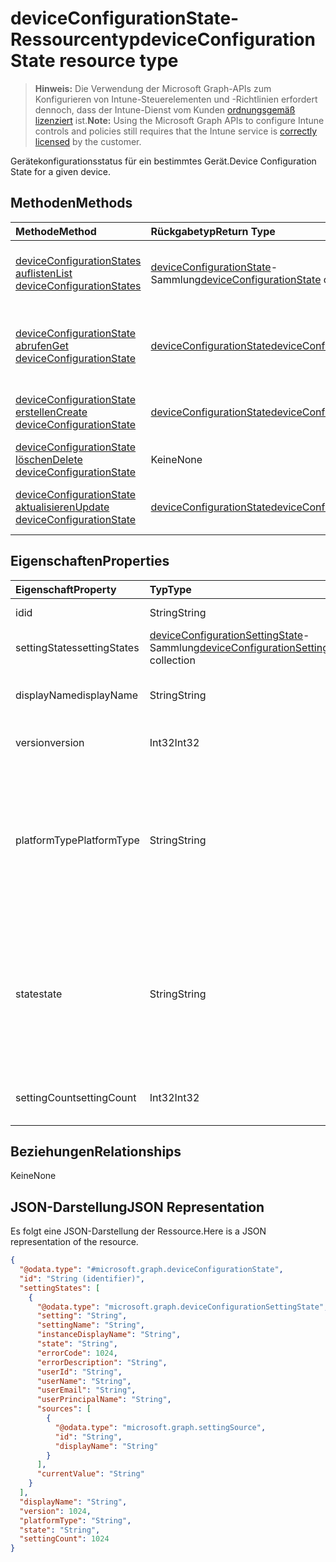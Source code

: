 # <a name="deviceconfigurationstate-resource-type"></a><span data-ttu-id="e092c-101">deviceConfigurationState-Ressourcentyp</span><span class="sxs-lookup"><span data-stu-id="e092c-101">deviceConfigurationState resource type</span></span>

> <span data-ttu-id="e092c-102">**Hinweis:** Die Verwendung der Microsoft Graph-APIs zum Konfigurieren von Intune-Steuerelementen und -Richtlinien erfordert dennoch, dass der Intune-Dienst vom Kunden [ordnungsgemäß lizenziert](https://go.microsoft.com/fwlink/?linkid=839381) ist.</span><span class="sxs-lookup"><span data-stu-id="e092c-102">**Note:** Using the Microsoft Graph APIs to configure Intune controls and policies still requires that the Intune service is [correctly licensed](https://go.microsoft.com/fwlink/?linkid=839381) by the customer.</span></span>

<span data-ttu-id="e092c-103">Gerätekonfigurationsstatus für ein bestimmtes Gerät.</span><span class="sxs-lookup"><span data-stu-id="e092c-103">Device Configuration State for a given device.</span></span>
## <a name="methods"></a><span data-ttu-id="e092c-104">Methoden</span><span class="sxs-lookup"><span data-stu-id="e092c-104">Methods</span></span>
|<span data-ttu-id="e092c-105">Methode</span><span class="sxs-lookup"><span data-stu-id="e092c-105">Method</span></span>|<span data-ttu-id="e092c-106">Rückgabetyp</span><span class="sxs-lookup"><span data-stu-id="e092c-106">Return Type</span></span>|<span data-ttu-id="e092c-107">Beschreibung</span><span class="sxs-lookup"><span data-stu-id="e092c-107">Description</span></span>|
|:---|:---|:---|
|[<span data-ttu-id="e092c-108">deviceConfigurationStates auflisten</span><span class="sxs-lookup"><span data-stu-id="e092c-108">List deviceConfigurationStates</span></span>](../api/intune_deviceconfig_deviceconfigurationstate_list.md)|<span data-ttu-id="e092c-109">[deviceConfigurationState](../resources/intune_deviceconfig_deviceconfigurationstate.md)-Sammlung</span><span class="sxs-lookup"><span data-stu-id="e092c-109">[deviceConfigurationState](../resources/intune_deviceconfig_deviceconfigurationstate.md) collection</span></span>|<span data-ttu-id="e092c-110">Auflisten von Eigenschaften und Beziehungen der [deviceConfigurationState](../resources/intune_deviceconfig_deviceconfigurationstate.md)-Objekte.</span><span class="sxs-lookup"><span data-stu-id="e092c-110">List properties and relationships of the [deviceConfigurationState](../resources/intune_deviceconfig_deviceconfigurationstate.md) objects.</span></span>|
|[<span data-ttu-id="e092c-111">deviceConfigurationState abrufen</span><span class="sxs-lookup"><span data-stu-id="e092c-111">Get deviceConfigurationState</span></span>](../api/intune_deviceconfig_deviceconfigurationstate_get.md)|[<span data-ttu-id="e092c-112">deviceConfigurationState</span><span class="sxs-lookup"><span data-stu-id="e092c-112">deviceConfigurationState</span></span>](../resources/intune_deviceconfig_deviceconfigurationstate.md)|<span data-ttu-id="e092c-113">Lesen von Eigenschaften und Beziehungen des [deviceConfigurationState](../resources/intune_deviceconfig_deviceconfigurationstate.md)-Objekts.</span><span class="sxs-lookup"><span data-stu-id="e092c-113">Read properties and relationships of [plannerAssignedToTaskBoardTaskFormat](../resources/intune_deviceconfig_deviceconfigurationstate.md) object.</span></span>|
|[<span data-ttu-id="e092c-114">deviceConfigurationState erstellen</span><span class="sxs-lookup"><span data-stu-id="e092c-114">Create deviceConfigurationState</span></span>](../api/intune_deviceconfig_deviceconfigurationstate_create.md)|[<span data-ttu-id="e092c-115">deviceConfigurationState</span><span class="sxs-lookup"><span data-stu-id="e092c-115">deviceConfigurationState</span></span>](../resources/intune_deviceconfig_deviceconfigurationstate.md)|<span data-ttu-id="e092c-116">Erstellen eines neuen [deviceConfigurationState](../resources/intune_deviceconfig_deviceconfigurationstate.md)-Objekts.</span><span class="sxs-lookup"><span data-stu-id="e092c-116">Create a new [plannerBucket](../resources/intune_deviceconfig_deviceconfigurationstate.md) object.</span></span>|
|[<span data-ttu-id="e092c-117">deviceConfigurationState löschen</span><span class="sxs-lookup"><span data-stu-id="e092c-117">Delete deviceConfigurationState</span></span>](../api/intune_deviceconfig_deviceconfigurationstate_delete.md)|<span data-ttu-id="e092c-118">Keine</span><span class="sxs-lookup"><span data-stu-id="e092c-118">None</span></span>|<span data-ttu-id="e092c-119">Löscht ein [deviceConfigurationState](../resources/intune_deviceconfig_deviceconfigurationstate.md)-Objekt.</span><span class="sxs-lookup"><span data-stu-id="e092c-119">Deletes a [deviceConfigurationState](../resources/intune_deviceconfig_deviceconfigurationstate.md).</span></span>|
|[<span data-ttu-id="e092c-120">deviceConfigurationState aktualisieren</span><span class="sxs-lookup"><span data-stu-id="e092c-120">Update deviceConfigurationState</span></span>](../api/intune_deviceconfig_deviceconfigurationstate_update.md)|[<span data-ttu-id="e092c-121">deviceConfigurationState</span><span class="sxs-lookup"><span data-stu-id="e092c-121">deviceConfigurationState</span></span>](../resources/intune_deviceconfig_deviceconfigurationstate.md)|<span data-ttu-id="e092c-122">Aktualisieren der Eigenschaften eines [deviceConfigurationState](../resources/intune_deviceconfig_deviceconfigurationstate.md)-Objekts.</span><span class="sxs-lookup"><span data-stu-id="e092c-122">Update the properties of a [calendar](../resources/intune_deviceconfig_deviceconfigurationstate.md) object.</span></span>|

## <a name="properties"></a><span data-ttu-id="e092c-123">Eigenschaften</span><span class="sxs-lookup"><span data-stu-id="e092c-123">Properties</span></span>
|<span data-ttu-id="e092c-124">Eigenschaft</span><span class="sxs-lookup"><span data-stu-id="e092c-124">Property</span></span>|<span data-ttu-id="e092c-125">Typ</span><span class="sxs-lookup"><span data-stu-id="e092c-125">Type</span></span>|<span data-ttu-id="e092c-126">Beschreibung</span><span class="sxs-lookup"><span data-stu-id="e092c-126">Description</span></span>|
|:---|:---|:---|
|<span data-ttu-id="e092c-127">id</span><span class="sxs-lookup"><span data-stu-id="e092c-127">id</span></span>|<span data-ttu-id="e092c-128">String</span><span class="sxs-lookup"><span data-stu-id="e092c-128">String</span></span>|<span data-ttu-id="e092c-129">Schlüssel der Entität.</span><span class="sxs-lookup"><span data-stu-id="e092c-129">Key of the setting.</span></span>|
|<span data-ttu-id="e092c-130">settingStates</span><span class="sxs-lookup"><span data-stu-id="e092c-130">settingStates</span></span>|<span data-ttu-id="e092c-131">[deviceConfigurationSettingState](../resources/intune_deviceconfig_deviceconfigurationsettingstate.md)-Sammlung</span><span class="sxs-lookup"><span data-stu-id="e092c-131">[deviceConfigurationSettingState](../resources/intune_deviceconfig_deviceconfigurationsettingstate.md) collection</span></span>|<span data-ttu-id="e092c-132">Noch nicht dokumentiert</span><span class="sxs-lookup"><span data-stu-id="e092c-132">Not yet documented</span></span>|
|<span data-ttu-id="e092c-133">displayName</span><span class="sxs-lookup"><span data-stu-id="e092c-133">displayName</span></span>|<span data-ttu-id="e092c-134">String</span><span class="sxs-lookup"><span data-stu-id="e092c-134">String</span></span>|<span data-ttu-id="e092c-135">Der Name der Richtlinie für diese policyBase</span><span class="sxs-lookup"><span data-stu-id="e092c-135">The name of the policy for this policyBase</span></span>|
|<span data-ttu-id="e092c-136">version</span><span class="sxs-lookup"><span data-stu-id="e092c-136">version</span></span>|<span data-ttu-id="e092c-137">Int32</span><span class="sxs-lookup"><span data-stu-id="e092c-137">Int32</span></span>|<span data-ttu-id="e092c-138">Die Version der Richtlinie</span><span class="sxs-lookup"><span data-stu-id="e092c-138">The version of the message.</span></span>|
|<span data-ttu-id="e092c-139">platformType</span><span class="sxs-lookup"><span data-stu-id="e092c-139">PlatformType</span></span>|<span data-ttu-id="e092c-140">String</span><span class="sxs-lookup"><span data-stu-id="e092c-140">String</span></span>|<span data-ttu-id="e092c-141">Plattformtyp, für den die Richtlinie gilt. Mögliche Werte: `android`, `iOS`, `macOS`, `windowsPhone81`, `windows81AndLater`, `windows10AndLater`, `all`.</span><span class="sxs-lookup"><span data-stu-id="e092c-141">Platform type that the policy applies to Possible values are: `android`, `iOS`, `macOS`, `windowsPhone81`, `windows81AndLater`, `windows10AndLater`, `all`.</span></span>|
|<span data-ttu-id="e092c-142">state</span><span class="sxs-lookup"><span data-stu-id="e092c-142">state</span></span>|<span data-ttu-id="e092c-143">String</span><span class="sxs-lookup"><span data-stu-id="e092c-143">String</span></span>|<span data-ttu-id="e092c-144">Der Compliance-Status der Richtlinie. Mögliche Werte: `unknown`, `notApplicable`, `compliant`, `remediated`, `nonCompliant`, `error`, `conflict`.</span><span class="sxs-lookup"><span data-stu-id="e092c-144">The compliance state of the policy Possible values are: `unknown`, `notApplicable`, `compliant`, `remediated`, `nonCompliant`, `error`, `conflict`.</span></span>|
|<span data-ttu-id="e092c-145">settingCount</span><span class="sxs-lookup"><span data-stu-id="e092c-145">settingCount</span></span>|<span data-ttu-id="e092c-146">Int32</span><span class="sxs-lookup"><span data-stu-id="e092c-146">Int32</span></span>|<span data-ttu-id="e092c-147">Anzahl der Einstellungen, die eine Richtlinie enthält</span><span class="sxs-lookup"><span data-stu-id="e092c-147">Count of how many setting a policy holds</span></span>|

## <a name="relationships"></a><span data-ttu-id="e092c-148">Beziehungen</span><span class="sxs-lookup"><span data-stu-id="e092c-148">Relationships</span></span>
<span data-ttu-id="e092c-149">Keine</span><span class="sxs-lookup"><span data-stu-id="e092c-149">None</span></span>
## <a name="json-representation"></a><span data-ttu-id="e092c-150">JSON-Darstellung</span><span class="sxs-lookup"><span data-stu-id="e092c-150">JSON Representation</span></span>
<span data-ttu-id="e092c-151">Es folgt eine JSON-Darstellung der Ressource.</span><span class="sxs-lookup"><span data-stu-id="e092c-151">Here is a JSON representation of the resource.</span></span>
<!-- {
  "blockType": "resource",
  "keyProperty": "id",
  "@odata.type": "microsoft.graph.deviceConfigurationState"
}
-->
``` json
{
  "@odata.type": "#microsoft.graph.deviceConfigurationState",
  "id": "String (identifier)",
  "settingStates": [
    {
      "@odata.type": "microsoft.graph.deviceConfigurationSettingState",
      "setting": "String",
      "settingName": "String",
      "instanceDisplayName": "String",
      "state": "String",
      "errorCode": 1024,
      "errorDescription": "String",
      "userId": "String",
      "userName": "String",
      "userEmail": "String",
      "userPrincipalName": "String",
      "sources": [
        {
          "@odata.type": "microsoft.graph.settingSource",
          "id": "String",
          "displayName": "String"
        }
      ],
      "currentValue": "String"
    }
  ],
  "displayName": "String",
  "version": 1024,
  "platformType": "String",
  "state": "String",
  "settingCount": 1024
}
```



